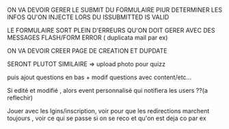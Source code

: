 
ON VA DEVOIR GERER LE SUBMIT DU FORMULAIRE PIUR DETERMINER LES INFOS QU'ON INJECTE LORS DU ISSUBMITTED IS VALID


LE FORMULAIRE SORT PLEIN D'ERREURS QU'ON DOIT GERER AVEC DES MESSAGES FLASH/FORM ERROR ( duplicata mail par ex)

ON VA DEVOIR CREER PAGE DE CREATION ET DUPDATE

SERONT PLUTOT SIMILAIRE => upload photo pour quizz

puis ajout questions en bas + modif questions avec content/etc...

Si edité et modifié , alors event personnalisé qui notifiera les users ??(a reflechir)

Jouer avec les lgins/inscription, voir pour que les redirections marchent toujours , voir ce qui se passe si on se reco et qu'on est deja co par ex


